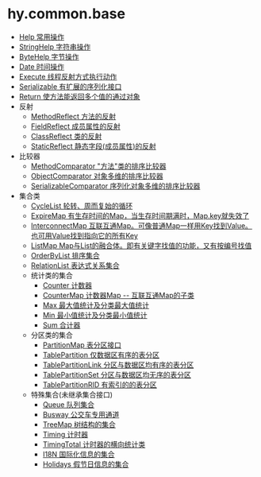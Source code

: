 # hy.common.base



* [Help 常用操作](src/org/hy/common/Help.java)
* [StringHelp 字符串操作](src/org/hy/common/StringHelp.java)
* [ByteHelp 字节操作](src/org/hy/common/ByteHelp.java)
* [Date 时间操作](src/org/hy/common/Date.java)
* [Execute 线程反射方式执行动作](src/org/hy/common/Execute.java)
* [Serializable 有扩展的序列化接口](src/org/hy/common/Serializable.java)
* [Return 使方法能返回多个值的通过对象](src/org/hy/common/Return.java)
* 反射
	* [MethodReflect 方法的反射](src/org/hy/common/MethodReflect.java)
	* [FieldReflect 成员属性的反射](src/org/hy/common/FieldReflect.java)
	* [ClassReflect 类的反射](src/org/hy/common/ClassReflect.java)
	* [StaticReflect 静态字段(成员属性)的反射](src/org/hy/common/StaticReflect.java)
* 比较器
	* [MethodComparator "方法"类的排序比较器](src/org/hy/common/MethodComparator.java)
	* [ObjectComparator 对象多维的排序比较器](src/org/hy/common/ObjectComparator.java)
	* [SerializableComparator 序列化对象多维的排序比较器](src/org/hy/common/SerializableComparator.java)
* 集合类
    * [CycleList 轮转、周而复始的循环](src/org/hy/common/CycleList.java)
    * [ExpireMap 有生存时间的Map，当生存时间期满时，Map.key就失效了](src/org/hy/common/ExpireMap.java)
    * [InterconnectMap 互联互通Map。可像普通Map一样用Key找到Value。也可用Value找到指向它的所有Key](src/org/hy/common/InterconnectMap.java)
    * [ListMap Map与List的融合体。即有关键字找值的功能，又有按编号找值](src/org/hy/common/ListMap.java)
    * [OrderByList 排序集合](src/org/hy/common/OrderByList.java)
    * [RelationList 表达式关系集合](src/org/hy/common/RelationList.java)
	* 统计类的集合
	    * [Counter 计数器](src/org/hy/common/Counter.java)
	    * [CounterMap 计数器Map -- 互联互通Map的子类](src/org/hy/common/CounterMap.java)
	    * [Max 最大值统计及分类最大值统计](src/org/hy/common/Max.java)
	    * [Min 最小值统计及分类最小值统计](src/org/hy/common/Min.java)
	    * [Sum 合计器](src/org/hy/common/Sum.java)
	* 分区类的集合
	    * [PartitionMap 表分区接口](src/org/hy/common/PartitionMap.java)
	    * [TablePartition 仅数据区有序的表分区](src/org/hy/common/TablePartition.java)
	    * [TablePartitionLink 分区与数据区均有序的表分区](src/org/hy/common/TablePartitionLink.java)
	    * [TablePartitionSet 分区与数据区均无序的表分区](src/org/hy/common/TablePartitionSet.java)
	    * [TablePartitionRID 有索引的的表分区](src/org/hy/common/TablePartitionRID.java)
	* 特殊集合(未继承集合接口)
	    * [Queue 队列集合](src/org/hy/common/Queue.java)
	    * [Busway 公交车专用通道](src/org/hy/common/Busway.java)
	    * [TreeMap 树结构的集合](src/org/hy/common/TreeMap.java)
	    * [Timing 计时器](src/org/hy/common/Timing.java)
	    * [TimingTotal 计时器的横向统计类](src/org/hy/common/TimingTotal.java)
		* [I18N 国际化信息的集合](src/org/hy/common/I18N.java)
		* [Holidays 假节日信息的集合](src/org/hy/common/Holidays.java)
